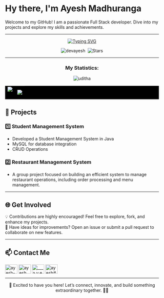 ﻿# **Hy there, I'm Ayesh Madhuranga**

Welcome to my GitHub! I am a passionate Full Stack developer. Dive into my projects and explore my skills and achievements.

---

<div align="center">


[![Typing SVG](https://readme-typing-svg.herokuapp.com?font=Fira+Code&size=25&pause=1000&center=true&vCenter=true&width=435&lines=Full-Stack+Developer)](https://git.io/typing-svg)

<p align="center">
    <img src="https://komarev.com/ghpvc/?username=devayesh&label=Profile%20views&color=0e75b6&style=flat" alt="devayesh"/>&nbsp;
    <img alt="Stars" src="https://img.shields.io/github/stars/devayesh?style=flat-square&label=Stars&labelColor=343b41"/>
</p>


---

<h3 align="center">My Statistics:</h3>
 <img src="https://github-readme-activity-graph.vercel.app/graph?username=devayesh&bg_color=121112&color=f4f0f4&line=3ac1cb&point=1978d2&area=true&hide_border=true" alt="uditha" />
<p align="center">
<table align="center" style="background-color: black;">
<tr border="none">
<td width="50%" align="center">
  
  <img  align="center"  src="https://github-readme-stats.vercel.app/api?username=devayesh&show_icons=true&locale=en&theme=dark" />
  <br></br>
</td>
<td width="50%" align="center">

  <img  align="center"  src="https://github-readme-stats.vercel.app/api/top-langs?username=devayesh&show_icons=true&locale=en&layout=compact&theme=dark"/>
  
  </td>
</tr>
</table>

<div align="left">
  
## 📂 **Projects** 
### 1️⃣ **Student Management System**
- Developed a Student Management System in Java  
- MySQL for database integration  
- CRUD Operations  

### 2️⃣ **Restaurant Management System**  
- A group project focused on building an efficient system to manage restaurant operations, including order processing and menu management.  

---

 ## 🌐 **Get Involved**  

💡 Contributions are highly encouraged! Feel free to explore, fork, and enhance my projects.  
🚀 Have ideas for improvements? Open an issue or submit a pull request to collaborate on new features.  

---
## 📫 **Contact Me**
</div>

<p align="left">
<a href="https://linkedin.com/in/ayesh-nawarathna-4b2a33217" target="blank"><img align="center" src="https://raw.githubusercontent.com/rahuldkjain/github-profile-readme-generator/master/src/images/icons/Social/linked-in-alt.svg" alt="ayesh-nawarathna-4b2a33217" height="30" width="40" /></a>
<a href="https://fb.com/ayesh.madhuranga2001" target="blank"><img align="center" src="https://raw.githubusercontent.com/rahuldkjain/github-profile-readme-generator/master/src/images/icons/Social/facebook.svg" alt="ayesh.madhuranga2001" height="30" width="40" /></a>
<a href="https://instagram.com/___a.y.e.s.h___" target="blank"><img align="center" src="https://raw.githubusercontent.com/rahuldkjain/github-profile-readme-generator/master/src/images/icons/Social/instagram.svg" alt="___a.y.e.s.h___" height="30" width="40" /></a>
<a href="https://discord.gg/ayesh#2265" target="blank"><img align="center" src="https://raw.githubusercontent.com/rahuldkjain/github-profile-readme-generator/master/src/images/icons/Social/discord.svg" alt="ayesh#2265" height="30" width="40" /></a>
</p>


---

🌟 Excited to have you here! Let’s connect, innovate, and build something extraordinary together. 🚀✨
